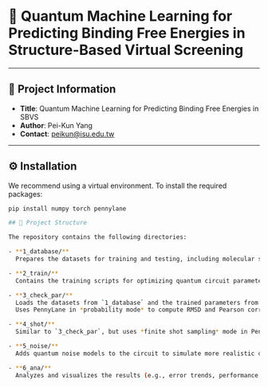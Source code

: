 # 🧬 Quantum Machine Learning for Predicting Binding Free Energies in Structure-Based Virtual Screening


---

## 📌 Project Information

- **Title**: Quantum Machine Learning for Predicting Binding Free Energies in SBVS  
- **Author**: Pei-Kun Yang  
- **Contact**: [peikun@isu.edu.tw](mailto:peikun@isu.edu.tw)

---

## ⚙️ Installation

We recommend using a virtual environment. To install the required packages:

```bash
pip install numpy torch pennylane

## 📁 Project Structure

The repository contains the following directories:

- **1_database/**  
  Prepares the datasets for training and testing, including molecular structures and labels.

- **2_train/**  
  Contains the training scripts for optimizing quantum circuit parameters using PennyLane and PyTorch.

- **3_check_par/**  
  Loads the datasets from `1_database` and the trained parameters from `2_train`.  
  Uses PennyLane in *probability mode* to compute RMSD and Pearson correlation between predicted and true values.

- **4_shot/**  
  Similar to `3_check_par`, but uses *finite shot sampling* mode in PennyLane for evaluating RMSD and Pearson correlation.

- **5_noise/**  
  Adds quantum noise models to the circuit to simulate more realistic quantum hardware behavior.

- **6_ana/**  
  Analyzes and visualizes the results (e.g., error trends, performance metrics).

